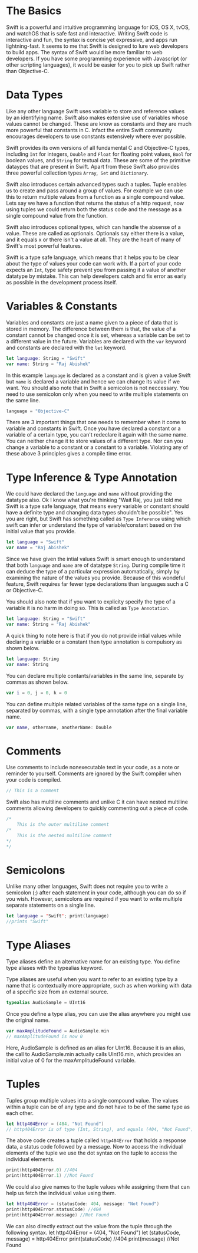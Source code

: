# The Basics
Swift is a powerful and intuitive programming language for iOS, OS X, tvOS, and watchOS that is safe fast and interactive. Writing Swift code is interactive and fun, the syntax is concise yet expressive, and apps run lightning-fast. It seems to me that Swift is designed to lure web developers to build apps. The syntax of Swift would be more familiar to web developers. If you have some programming experience with Javascript (or other scripting languages), it would be easier for you to pick up Swift rather than Objective-C.

# Data Types
Like any other language Swift uses variable to store and reference values by an identifying name. Swift also makes extensive use of variables whose values cannot be changed. These are know as constants and they are much more powerful that constants in C. Infact the entire Swift community encourages developers to use constants extensively where ever possible.

Swift provides its own versions of all fundamental C and Objective-C types, including `Int` for integers, `Double` and `Float` for floating point values, `Bool` for boolean values, and `String` for textual data. These are some of the primitive dataypes that are present in Swift. Apart from these Swift also provides three powerful collection types `Array`,` Set` and `Dictionary`. 

Swift also introduces certain advanced types such a tuples. Tuple enables us to create and pass around a group of values. For example we can use this to return multiple values from a function as a single compound value. Lets say we have a function that returns the status of a http request, now using tuples we could return both the status code and the message as a single compound value from the function.

Swift also introduces optional types, which can handle the absense of a value. These are called as optionals. Optionals say either there is a value, and it equals x or there isn't a value at all. They are the heart of many of Swift's most powerful features.

Swift is a type safe language, which means that it helps you to be clear about the type of values your code can work with. If a part of your code expects an `Int`, type safety prevent you from passing it a value of another datatype by mistake. This can help developers catch and fix error as early as possible in the development process itself.

# Variables & Constants
Variables and constants are just a name given to a piece of data that is stored in memory. The difference between them is that, the value of a constant cannot be changed once it is set, whereas a variable can be set to a different value in the future. Variables are declared with the `var` keyword and constants are declared with the `let` keyword.
```swift
let language: String = "Swift"
var name: String = "Raj Abishek"
```

In this example `language` is declared as a constant and is given a value Swift but `name` is declared a variable and hence we can change its value if we want. You should also note that in Swift a semicolon is not neccessary. You need to use semicolon only when you need to write multiple statements on the same line.
```swift
language = "Objective-C"
```

There are 3 important things that one needs to remember when it come to variable and constants in Swift. Once you have declared a constant or a variable of a certain type, you can't redeclare it again with the same name. You can neither change it to store values of a different type. Nor can you change a variable to a constant or a constant to a variable. Violating any of these above 3 principles gives a compile time error.

# Type Inference & Type Annotation
We could have declared the `language` and `name` without providing the datatype also. Ok I know what you're thinking "Wait Raj, you just told me Swift is a type safe language, that means every variable or constant should have a definite type and changing data types shouldn't be possible". Yes you are right, but Swift has something called as `Type Inference` using which swift can infer or understand the type of variable/constant based on the initial value that you provide.
```swift
let language = "Swift"
var name = "Raj Abishek"
```

Since we have given the intial values Swift is smart enough to understand that both `language` and `name` are of datatype `String`. During compile time it can deduce the type of a particular expression automatically, simply by examining the nature of the values you provide. Because of this wondeful feature, Swift requires far fewer type declarations than languages such a C or Objective-C.

You should also note that if you want to explicity specify the type of a variable it is no harm in doing so. This is called as `Type Annotation`.
```swift
let language: String = "Swift"
var name: String = "Raj Abishek"
```

A quick thing to note here is that if you do not provide intial values while declaring a variable or a constant then type annotation is compulsory as shown below.
```swift
let language: String
var name: String
```

You can declare multiple contants/variables in the same line, separate by commas as shown below.
```swift
var i = 0, j = 0, k = 0
```

You can define multiple related variables of the same type on a single line, separated by commas, with a single type annotation after the final variable name.
```swift
var name, othername, anotherName: Double
```

# Comments
Use comments to include nonexecutable text in your code, as a note or reminder to yourself. Comments are ignored by the Swift compiler when your code is compiled. 
```swift
// This is a comment
```

Swift also has multiline comments and unlike C it can have nested multiline comments allowing developers to quickly commenting out a piece of code.
```swift
/* 
	This is the outer multiline comment
/*
	This is the nested multiline comment
*/
*/
```

# Semicolons
Unlike many other languages, Swift does not require you to write a semicolon (;) after each statement in your code, although you can do so if you wish. However, semicolons are required if you want to write multiple separate statements on a single line.
```swift
let language = 'Swift'; print(language)
//prints "Swift"
```

# Type Aliases
Type aliases define an alternative name for an existing type. You define type aliases with the typealias keyword.

Type aliases are useful when you want to refer to an existing type by a name that is contextually more appropriate, such as when working with data of a specific size from an external source.
```swift
typealias AudioSample = UInt16
```

Once you define a type alias, you can use the alias anywhere you might use the original name.
```swift
var maxAmplitudeFound = AudioSample.min
// maxAmplitudeFound is now 0
```

Here, AudioSample is defined as an alias for UInt16. Because it is an alias, the call to AudioSample.min actually calls UInt16.min, which provides an initial value of 0 for the maxAmplitudeFound variable.

# Tuples
Tuples group multiple values into a single compound value. The values within a tuple can be of any type and do not have to be of the same type as each other.
```swift
let http404Error = (404, "Not Found")
// http404Error is of type (Int, String), and equals (404, "Not Found")”
```
The above code creates a tuple called `http404Error` that holds a response data, a status code followed by a message. Now to access the individual elements of the tuple we use the dot syntax on the tuple to access the individual elements.
```swift
print(http404Error.0) //404
print(http404Error.1) //Not Found
```

We could also give names to the tuple values while assigning them that can help us fetch the individual value using them.
```swift
let http404Error = (statusCode: 404, message: "Not Found")
print(http404Error.statusCode) //404
print(http404Error.message) //Not Found
```

We can also directly extract out the value from the tuple through the following syntax.
let http404Error = (404, "Not Found")
let (statusCode, message) = http404Error
print(statusCode) //404
print(message) //Not Found
 

